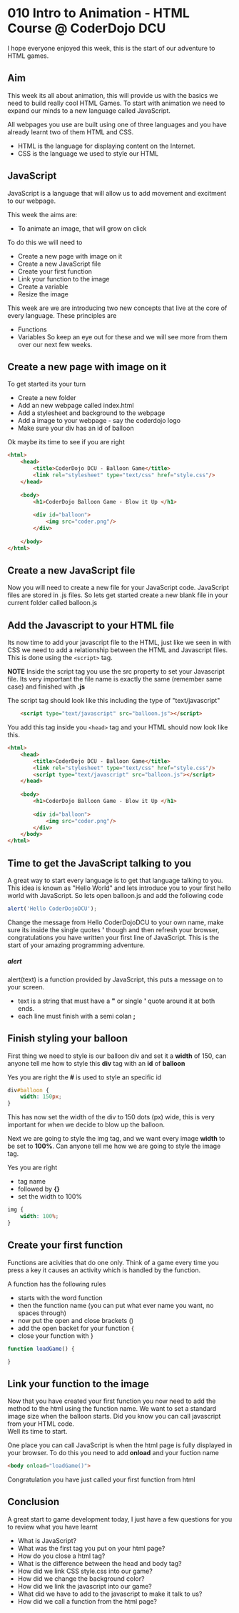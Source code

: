 010 Intro to Animation - HTML Course @ CoderDojo DCU
===================================

I hope everyone enjoyed this week, this is the start of our adventure
to HTML games.

Aim
---------

This week its all about animation, this will provide us with the basics
we need to build really cool HTML Games.  To start with animation we 
need to expand our minds to a new language called JavaScript.

All webpages you use are built using one of three languages and you have already
learnt two of them HTML and CSS. 
* HTML is the language for displaying content on the Internet.
* CSS is the language we used to style our HTML

JavaScript
-----
JavaScript is a language that will allow us to add movement and excitment
to our webpage.

This week the aims are:
* To animate an image, that will grow on click

To do this we will need to
* Create a new page with image on it
* Create a new JavaScript file
* Create your first function
* Link your function to the image
* Create a variable
* Resize the image

This week are we are introducing two new concepts that live at the core
of every language.  These principles are
* Functions
* Variables
So keep an eye out for these and we will see more from them over our next
few weeks.

Create a new page with image on it
----
To get started its your turn
* Create a new folder
* Add an new webpage called index.html
* Add a stylesheet and background to the webpage
* Add a image to your webpage - say the coderdojo logo
* Make sure your div has an id of balloon

Ok maybe its time to see if you are right
````html
<html>
	<head>
		<title>CoderDojo DCU - Balloon Game</title>
		<link rel="stylesheet" type="text/css" href="style.css"/>
	</head>
	
	<body>
		<h1>CoderDojo Balloon Game - Blow it Up </h1>
		
		<div id="balloon">
			<img src="coder.png"/>
		</div>
	
	</body>
</html>
````

Create a new JavaScript file
----
Now you will need to create a new file for your JavaScript code.  JavaScript
files are stored in .js files.  So lets get started create a new blank file in your
current folder called balloon.js

Add the Javascript to your HTML file
-----

Its now time to add your javascript file to the HTML, just like we seen in with CSS
we need to add a relationship between the HTML and Javascript files.  This is done
using the ````<script>```` tag.  

__NOTE__
Inside the script tag you use the src property to set your Javascript file. Its very important
the file name is exactly the same (remember same case) and finished with __.js__

The script tag should look like this including the type of "text/javascript"
````html
	<script type="text/javascript" src="balloon.js"></script>
````

You add this tag inside you ````<head>```` tag and your HTML should now look like this.

````html
<html>
	<head>
		<title>CoderDojo DCU - Balloon Game</title>
		<link rel="stylesheet" type="text/css" href="style.css"/>
		<script type="text/javascript" src="balloon.js"></script>
	</head>
	
	<body>
		<h1>CoderDojo Balloon Game - Blow it Up </h1>
		
		<div id="balloon">
			<img src="coder.png"/>
		</div>
	</body>
</html>
````

Time to get the JavaScript talking to you
----
A great way to start every language is to get that language talking to you.  This idea is known as "Hello World" and 
lets introduce you to your first hello world with JavaScript.  So lets open balloon.js and add the following code


````javascript
alert('Hello CoderDojoDCU');
````
Change the message from Hello CoderDojoDCU to your own name, make sure its inside the single quotes __'__ though and then
refresh your browser, congratulations you have written your first line of JavaScript.  This is the start
of your amazing programming adventure.

##### alert
alert(text) is a function provided by JavaScript, this puts a message on to your screen.  
* text is a string that must have a __"__ or single __'__ quote around it at both ends.
* each line must finish with a semi colan __;__

Finish styling your balloon
-------

First thing we need to style is our balloon div and set it a __width__ of 150, can anyone tell me how to style
this __div__ tag with an __id__ of __balloon__

Yes you are right the __#__ is used to style an specific id

````css
div#balloon {
	width: 150px;
}
````

This has now set the width of the div to 150 dots (px) wide, this is very important for when we decide to blow 
up the balloon. 

Next we are going to style the img tag, and we want every image __width__ to be set to __100%__.  Can anyone tell
me how we are going to style the image tag.  

Yes you are right
* tag name 
* followed by __{}__
* set the width to 100%

````css
img {
	width: 100%;
}

````

Create your first function
----
Functions are acivities that do one only.  Think of a game every time you press a key
it causes an activity which is handled by the function.

A function has the following rules
* starts with the word function
* then the function name (you can put what ever name you want, no spaces through)
* now put the open and close brackets ()
* add the open backet for your function {
* close your function with }

````javascript
function loadGame() {

}
````

Link your function to the image
-----
Now that you have created your first function you now need to add the method 
to the html using the function name.  We want to set a standard image size
when the balloon starts.  Did you know you can call javascript from your HTML code.  
Well its time to start.

One place you can call JavaScript is when the html page is fully displayed in your browser.
To do this you need to add __onload__ and your fuction name

````html
<body onload="loadGame()">
````

Congratulation you have just called your first function from html

Conclusion
---------------
A great start to game development today, I just have a few questions for you to review what you have learnt
* What is JavaScript?
* What was the first tag you put on your html page?
* How do you close a html tag?
* What is the difference between the head and body tag?
* How did we link CSS style.css into our game?
* How did we change the background color?
* How did we link the javascript into our game?
* What did we have to add to the javascript to make it talk to us?
* How did we call a function from the html page?
